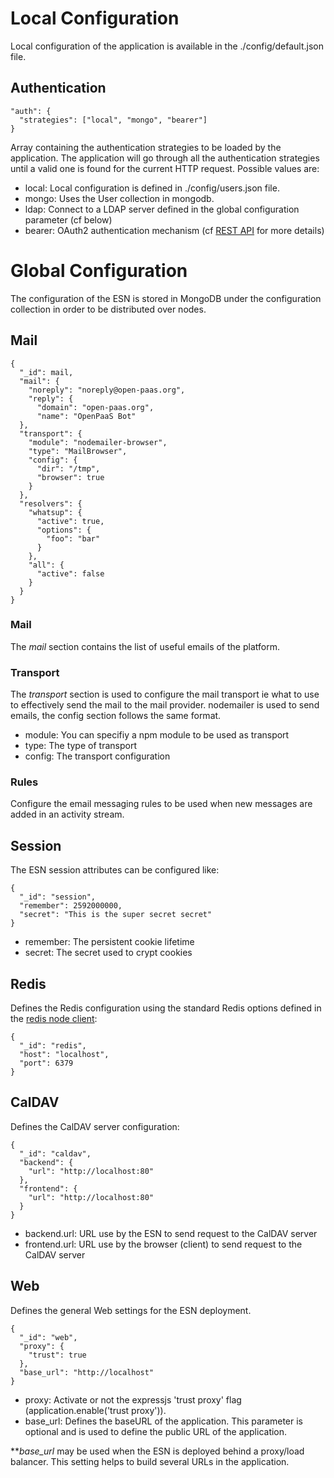 # Local Configuration

Local configuration of the application is available in the ./config/default.json file.

## Authentication

    "auth": {
      "strategies": ["local", "mongo", "bearer"]
    }

Array containing the authentication strategies to be loaded by the application. The application will go through all the authentication strategies until a valid one is found for the current HTTP request.
Possible values are:

- local: Local configuration is defined in ./config/users.json file.
- mongo: Uses the User collection in mongodb.
- ldap: Connect to a LDAP server defined in the global configuration parameter (cf below)
- bearer: OAuth2 authentication mechanism (cf [REST API](REST.md) for more details)

# Global Configuration

The configuration of the ESN is stored in MongoDB under the configuration collection in order to be distributed over nodes.

## Mail

    {
      "_id": mail,
      "mail": {
        "noreply": "noreply@open-paas.org",
        "reply": {
          "domain": "open-paas.org",
          "name": "OpenPaaS Bot"
      },
      "transport": {
        "module": "nodemailer-browser",
        "type": "MailBrowser",
        "config": {
          "dir": "/tmp",
          "browser": true
        }
      },
      "resolvers": {
        "whatsup": {
          "active": true,
          "options": {
            "foo": "bar"
          }
        },
        "all": {
          "active": false
        }
      }
    }

### Mail

The *mail* section contains the list of useful emails of the platform.

### Transport

The *transport* section is used to configure the mail transport ie what to use to effectively send the mail to the mail provider.
nodemailer is used to send emails, the config section follows the same format.

- module: You can specifiy a npm module to be used as transport
- type: The type of transport
- config: The transport configuration

### Rules

Configure the email messaging rules to be used when new messages are added in an activity stream.

## Session

The ESN session attributes can be configured like:

    {
      "_id": "session",
      "remember": 2592000000,
      "secret": "This is the super secret secret"
    }

- remember: The persistent cookie lifetime
- secret: The secret used to crypt cookies

## Redis

Defines the Redis configuration using the standard Redis options defined in the [redis node client](https://github.com/mranney/node_redis#rediscreateclientport-host-options):

    {
      "_id": "redis",
      "host": "localhost",
      "port": 6379
    }

## CalDAV

Defines the CalDAV server configuration:

    {
      "_id": "caldav",
      "backend": {
        "url": "http://localhost:80"
      },
      "frontend": {
        "url": "http://localhost:80"
      }
    }

- backend.url: URL use by the ESN to send request to the CalDAV server
- frontend.url: URL use by the browser (client) to send request to the CalDAV server

## Web

Defines the general Web settings for the ESN deployment.

    {
      "_id": "web",
      "proxy": {
        "trust": true
      },
      "base_url": "http://localhost"
    }

- proxy: Activate or not the expressjs 'trust proxy' flag (application.enable('trust proxy')).
- base_url: Defines the baseURL of the application. This parameter is optional and is used to define the public URL of the application.

***base_url* may be used when the ESN is deployed behind a proxy/load balancer. This setting helps to build several URLs in the application.